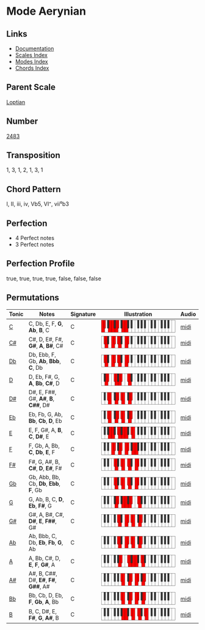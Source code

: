 # Mode Aerynian

## Links

- [Documentation](README.md)
- [Scales Index](Scales.md)
- [Modes Index](Modes.md)
- [Chords Index](Chords.md)

## Parent Scale

[Loptian](ScaleLoptian.md)

## Number

[2483](https://ianring.com/musictheory/scales/2483)

## Transposition

1, 3, 1, 2, 1, 3, 1

## Chord Pattern

I, II, iii, iv, Vb5, VI⁺, vii⁰b3

## Perfection

- 4 Perfect notes
- 3 Perfect notes

## Perfection Profile

true, true, true, true, false, false, false

## Permutations

| Tonic | Notes | Signature | Illustration | Audio |
|-------|-------|-----------|--------------|-------|
| [C](ModeCNaturalAerynian.md) | C, Db, E, F, **G**, **Ab**, **B**, C | C | ![CNaturalAerynian](ModeCNaturalAerynian.png) | [midi](https://github.com/edipermadi/music/blob/main/docs/ModeCNaturalAerynian.mid?raw=true) |
| [C#](ModeCSharpAerynian.md) | C#, D, E#, F#, **G#**, **A**, **B#**, C# | C | ![CSharpAerynian](ModeCSharpAerynian.png) | [midi](https://github.com/edipermadi/music/blob/main/docs/ModeCSharpAerynian.mid?raw=true) |
| [Db](ModeDFlatAerynian.md) | Db, Ebb, F, Gb, **Ab**, **Bbb**, **C**, Db | C | ![DFlatAerynian](ModeDFlatAerynian.png) | [midi](https://github.com/edipermadi/music/blob/main/docs/ModeDFlatAerynian.mid?raw=true) |
| [D](ModeDNaturalAerynian.md) | D, Eb, F#, G, **A**, **Bb**, **C#**, D | C | ![DNaturalAerynian](ModeDNaturalAerynian.png) | [midi](https://github.com/edipermadi/music/blob/main/docs/ModeDNaturalAerynian.mid?raw=true) |
| [D#](ModeDSharpAerynian.md) | D#, E, F##, G#, **A#**, **B**, **C##**, D# | C | ![DSharpAerynian](ModeDSharpAerynian.png) | [midi](https://github.com/edipermadi/music/blob/main/docs/ModeDSharpAerynian.mid?raw=true) |
| [Eb](ModeEFlatAerynian.md) | Eb, Fb, G, Ab, **Bb**, **Cb**, **D**, Eb | C | ![EFlatAerynian](ModeEFlatAerynian.png) | [midi](https://github.com/edipermadi/music/blob/main/docs/ModeEFlatAerynian.mid?raw=true) |
| [E](ModeENaturalAerynian.md) | E, F, G#, A, **B**, **C**, **D#**, E | C | ![ENaturalAerynian](ModeENaturalAerynian.png) | [midi](https://github.com/edipermadi/music/blob/main/docs/ModeENaturalAerynian.mid?raw=true) |
| [F](ModeFNaturalAerynian.md) | F, Gb, A, Bb, **C**, **Db**, **E**, F | C | ![FNaturalAerynian](ModeFNaturalAerynian.png) | [midi](https://github.com/edipermadi/music/blob/main/docs/ModeFNaturalAerynian.mid?raw=true) |
| [F#](ModeFSharpAerynian.md) | F#, G, A#, B, **C#**, **D**, **E#**, F# | C | ![FSharpAerynian](ModeFSharpAerynian.png) | [midi](https://github.com/edipermadi/music/blob/main/docs/ModeFSharpAerynian.mid?raw=true) |
| [Gb](ModeGFlatAerynian.md) | Gb, Abb, Bb, Cb, **Db**, **Ebb**, **F**, Gb | C | ![GFlatAerynian](ModeGFlatAerynian.png) | [midi](https://github.com/edipermadi/music/blob/main/docs/ModeGFlatAerynian.mid?raw=true) |
| [G](ModeGNaturalAerynian.md) | G, Ab, B, C, **D**, **Eb**, **F#**, G | C | ![GNaturalAerynian](ModeGNaturalAerynian.png) | [midi](https://github.com/edipermadi/music/blob/main/docs/ModeGNaturalAerynian.mid?raw=true) |
| [G#](ModeGSharpAerynian.md) | G#, A, B#, C#, **D#**, **E**, **F##**, G# | C | ![GSharpAerynian](ModeGSharpAerynian.png) | [midi](https://github.com/edipermadi/music/blob/main/docs/ModeGSharpAerynian.mid?raw=true) |
| [Ab](ModeAFlatAerynian.md) | Ab, Bbb, C, Db, **Eb**, **Fb**, **G**, Ab | C | ![AFlatAerynian](ModeAFlatAerynian.png) | [midi](https://github.com/edipermadi/music/blob/main/docs/ModeAFlatAerynian.mid?raw=true) |
| [A](ModeANaturalAerynian.md) | A, Bb, C#, D, **E**, **F**, **G#**, A | C | ![ANaturalAerynian](ModeANaturalAerynian.png) | [midi](https://github.com/edipermadi/music/blob/main/docs/ModeANaturalAerynian.mid?raw=true) |
| [A#](ModeASharpAerynian.md) | A#, B, C##, D#, **E#**, **F#**, **G##**, A# | C | ![ASharpAerynian](ModeASharpAerynian.png) | [midi](https://github.com/edipermadi/music/blob/main/docs/ModeASharpAerynian.mid?raw=true) |
| [Bb](ModeBFlatAerynian.md) | Bb, Cb, D, Eb, **F**, **Gb**, **A**, Bb | C | ![BFlatAerynian](ModeBFlatAerynian.png) | [midi](https://github.com/edipermadi/music/blob/main/docs/ModeBFlatAerynian.mid?raw=true) |
| [B](ModeBNaturalAerynian.md) | B, C, D#, E, **F#**, **G**, **A#**, B | C | ![BNaturalAerynian](ModeBNaturalAerynian.png) | [midi](https://github.com/edipermadi/music/blob/main/docs/ModeBNaturalAerynian.mid?raw=true) |
